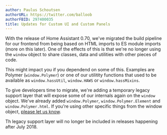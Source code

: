 ```yaml
---
author: Paulus Schoutsen
authorURL: https://twitter.com/balloob
authorFBID: 297400035
title: Updates for Custom UI and Custom Panels
---
```


With the release of Home Assistant 0.70, we've migrated the build pipeline for our frontend from being based on HTML imports to ES module imports (more on this later). One of the effects of this is that we're no longer using the `window` object to share classes, data and utilities with other pieces of code.

This might impact you if you dependend on some of this. Examples are Polymer (`window.Polymer`) or one of our utilitity functions that used to be available as `window.hassUtil`, `window.HAWS` or `window.hassMixins`.

To give developers time to migrate, we're adding a temporary legacy support layer that will expose some of our internals again on the `window` object. We've already added `window.Polymer`, `window.Polymer.Element` and `window.Polymer.html`. If you're using other specific things from the window object, [please let us know](https://github.com/home-assistant/home-assistant-polymer/issues/1157).

Th legacy support layer will no longer be included in releases happening after July 2018.
